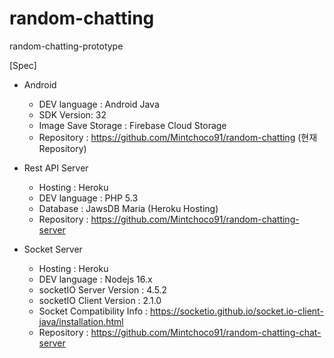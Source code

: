 # random-chatting
random-chatting-prototype

[Spec]

 - Android
 
   - DEV language : Android Java
   - SDK Version: 32
   - Image Save Storage : Firebase Cloud Storage
   - Repository : https://github.com/Mintchoco91/random-chatting (현재 Repository)

 - Rest API Server
 
   - Hosting : Heroku
   - DEV language : PHP 5.3
   - Database : JawsDB Maria (Heroku Hosting)
   - Repository : https://github.com/Mintchoco91/random-chatting-server

 - Socket Server 
 
   - Hosting : Heroku
   - DEV language : Nodejs 16.x
   - socketIO Server Version : 4.5.2
   - socketIO Client Version : 2.1.0
   - Socket Compatibility Info : https://socketio.github.io/socket.io-client-java/installation.html
   - Repository : https://github.com/Mintchoco91/random-chatting-chat-server
